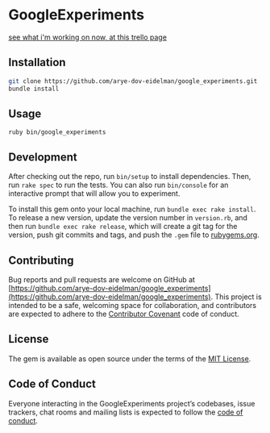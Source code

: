 # GoogleExperiments

[see what i'm working on now, at this trello page](https://trello.com/b/PQYP8nkc/cli-project)

## Installation

```bash
git clone https://github.com/arye-dov-eidelman/google_experiments.git
bundle install
```

## Usage

    ruby bin/google_experiments

## Development

After checking out the repo, run `bin/setup` to install dependencies. Then, run `rake spec` to run the tests. You can also run `bin/console` for an interactive prompt that will allow you to experiment.

To install this gem onto your local machine, run `bundle exec rake install`. To release a new version, update the version number in `version.rb`, and then run `bundle exec rake release`, which will create a git tag for the version, push git commits and tags, and push the `.gem` file to [rubygems.org](https://rubygems.org).

## Contributing

Bug reports and pull requests are welcome on GitHub at [https://github.com/arye-dov-eidelman/google_experiments](https://github.com/arye-dov-eidelman/google_experiments). This project is intended to be a safe, welcoming space for collaboration, and contributors are expected to adhere to the [Contributor Covenant](http://contributor-covenant.org) code of conduct.

## License

The gem is available as open source under the terms of the [MIT License](https://opensource.org/licenses/MIT).

## Code of Conduct

Everyone interacting in the GoogleExperiments project’s codebases, issue trackers, chat rooms and mailing lists is expected to follow the [code of conduct](https://github.com/arye-dov-eidelman/google_experiments/blob/master/CODE_OF_CONDUCT.md).
